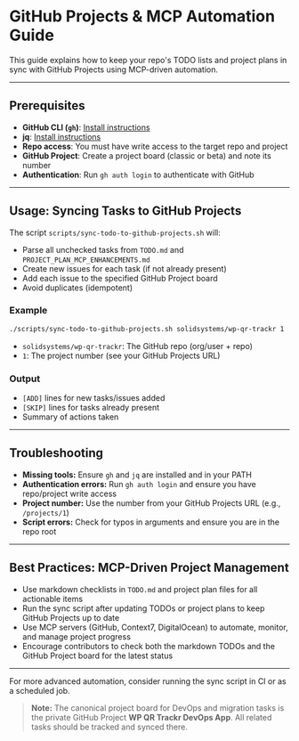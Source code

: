 # GitHub Projects & MCP Automation Guide

This guide explains how to keep your repo's TODO lists and project plans in sync with GitHub Projects using MCP-driven automation.

---

## Prerequisites
- **GitHub CLI (`gh`)**: [Install instructions](https://cli.github.com/)
- **jq**: [Install instructions](https://stedolan.github.io/jq/download/)
- **Repo access**: You must have write access to the target repo and project
- **GitHub Project**: Create a project board (classic or beta) and note its number
- **Authentication**: Run `gh auth login` to authenticate with GitHub

---

## Usage: Syncing Tasks to GitHub Projects

The script `scripts/sync-todo-to-github-projects.sh` will:
- Parse all unchecked tasks from `TODO.md` and `PROJECT_PLAN_MCP_ENHANCEMENTS.md`
- Create new issues for each task (if not already present)
- Add each issue to the specified GitHub Project board
- Avoid duplicates (idempotent)

### Example
```sh
./scripts/sync-todo-to-github-projects.sh solidsystems/wp-qr-trackr 1
```
- `solidsystems/wp-qr-trackr`: The GitHub repo (org/user + repo)
- `1`: The project number (see your GitHub Projects URL)

### Output
- `[ADD]` lines for new tasks/issues added
- `[SKIP]` lines for tasks already present
- Summary of actions taken

---

## Troubleshooting
- **Missing tools:** Ensure `gh` and `jq` are installed and in your PATH
- **Authentication errors:** Run `gh auth login` and ensure you have repo/project write access
- **Project number:** Use the number from your GitHub Projects URL (e.g., `/projects/1`)
- **Script errors:** Check for typos in arguments and ensure you are in the repo root

---

## Best Practices: MCP-Driven Project Management
- Use markdown checklists in `TODO.md` and project plan files for all actionable items
- Run the sync script after updating TODOs or project plans to keep GitHub Projects up to date
- Use MCP servers (GitHub, Context7, DigitalOcean) to automate, monitor, and manage project progress
- Encourage contributors to check both the markdown TODOs and the GitHub Project board for the latest status

---

For more advanced automation, consider running the sync script in CI or as a scheduled job. 

> **Note:** The canonical project board for DevOps and migration tasks is the private GitHub Project **WP QR Trackr DevOps App**. All related tasks should be tracked and synced there. 